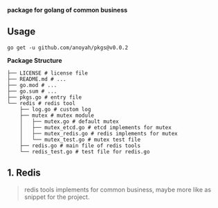 **package for golang of common business**

## Usage
```shell
go get -u github.com/anoyah/pkgs@v0.0.2
```

**Package Structure**
```shell
├── LICENSE # license file
├── README.md # ...
├── go.mod # ...
├── go.sum # ...
├── pkgs.go # entry file
└── redis # redis tool
    ├── log.go # custom log 
    ├── mutex # mutex module
    │   ├── mutex.go # default mutex
    │   ├── mutex_etcd.go # etcd implements for mutex
    │   ├── mutex_redis.go # redis implements for mutex
    │   └── mutex_test.go # mutex test file
    ├── redis.go # main file of redis tools
    └── redis_test.go # test file for redis.go
```

## 1. Redis
> redis tools implements for common business, maybe more like as snippet for the project.